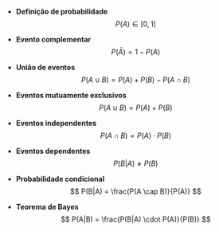- **Definição de probabilidade**
$$P(A) \in [0,1]$$

- **Evento complementar**
$$ P(\bar{A}) = 1 - P(A) $$

- **União de eventos**
$$ P(A \cup B) = P(A) + P(B) - P(A \cap B) $$

- **Eventos mutuamente exclusivos**
$$ P(A \cup B) = P(A) + P(B) $$

- **Eventos independentes**
$$ P(A \cap B) = P(A) \cdot P(B) $$

- **Eventos dependentes**
$$ P(B|A) \neq P(B) $$

- **Probabilidade condicional**
$$ P(B|A) = \frac{P(A \cap B)}{P(A)} $$

- **Teorema de Bayes**
$$ P(A|B) = \frac{P(B|A) \cdot P(A)}{P(B)} $$
